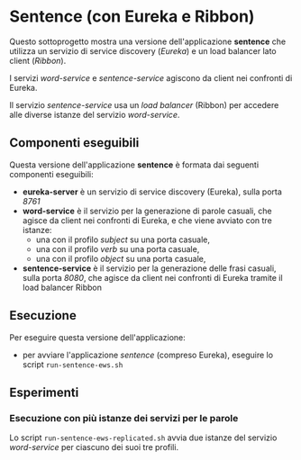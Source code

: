 # Sentence (con Eureka e Ribbon)

Questo sottoprogetto mostra una versione dell'applicazione **sentence** che utilizza un servizio di service discovery (*Eureka*) e un load balancer lato client (*Ribbon*). 

I servizi *word-service* e *sentence-service* agiscono da client nei confronti di Eureka. 

Il servizio *sentence-service* usa un *load balancer* (Ribbon) per accedere alle diverse istanze del servizio *word-service*. 

## Componenti eseguibili

Questa versione dell'applicazione **sentence** è formata dai seguenti componenti eseguibili: 

* **eureka-server** è un servizio di service discovery (Eureka), sulla porta *8761*
* **word-service** è il servizio per la generazione di parole casuali, che agisce da client nei confronti di Eureka, e che viene avviato con tre istanze: 
  * una con il profilo *subject* su una porta casuale, 
  * una con il profilo *verb* su una porta casuale, 
  * una con il profilo *object* su una porta casuale, 
* **sentence-service** è il servizio per la generazione delle frasi casuali, sulla porta *8080*, che agisce da client nei confronti di Eureka tramite il load balancer Ribbon 

## Esecuzione 

Per eseguire questa versione dell'applicazione: 

* per avviare l'applicazione *sentence* (compreso Eureka), eseguire lo script `run-sentence-ews.sh` 

## Esperimenti 

### Esecuzione con più istanze dei servizi per le parole 

Lo script `run-sentence-ews-replicated.sh` avvia due istanze del servizio *word-service* per ciascuno dei suoi tre profili. 

